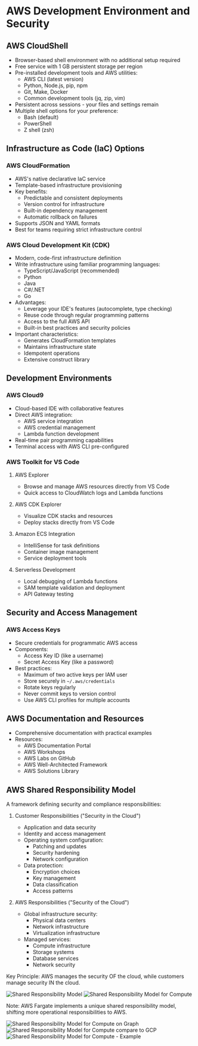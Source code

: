 # AWS Development Environment and Security

## AWS CloudShell

- Browser-based shell environment with no additional setup required
- Free service with 1 GB persistent storage per region
- Pre-installed development tools and AWS utilities:
  - AWS CLI (latest version)
  - Python, Node.js, pip, npm
  - Git, Make, Docker
  - Common development tools (jq, zip, vim)
- Persistent across sessions - your files and settings remain
- Multiple shell options for your preference:
  - Bash (default)
  - PowerShell
  - Z shell (zsh)

## Infrastructure as Code (IaC) Options

### AWS CloudFormation

- AWS's native declarative IaC service
- Template-based infrastructure provisioning
- Key benefits:
  - Predictable and consistent deployments
  - Version control for infrastructure
  - Built-in dependency management
  - Automatic rollback on failures
- Supports JSON and YAML formats
- Best for teams requiring strict infrastructure control

### AWS Cloud Development Kit (CDK)

- Modern, code-first infrastructure definition
- Write infrastructure using familiar programming languages:
  - TypeScript/JavaScript (recommended)
  - Python
  - Java
  - C#/.NET
  - Go
- Advantages:
  - Leverage your IDE's features (autocomplete, type checking)
  - Reuse code through regular programming patterns
  - Access to the full AWS API
  - Built-in best practices and security policies
- Important characteristics:
  - Generates CloudFormation templates
  - Maintains infrastructure state
  - Idempotent operations
  - Extensive construct library

## Development Environments

### AWS Cloud9

- Cloud-based IDE with collaborative features
- Direct AWS integration:
  - AWS service integration
  - AWS credential management
  - Lambda function development
- Real-time pair programming capabilities
- Terminal access with AWS CLI pre-configured

### AWS Toolkit for VS Code

1. AWS Explorer

   - Browse and manage AWS resources directly from VS Code
   - Quick access to CloudWatch logs and Lambda functions

2. AWS CDK Explorer

   - Visualize CDK stacks and resources
   - Deploy stacks directly from VS Code

3. Amazon ECS Integration

   - IntelliSense for task definitions
   - Container image management
   - Service deployment tools

4. Serverless Development
   - Local debugging of Lambda functions
   - SAM template validation and deployment
   - API Gateway testing

## Security and Access Management

### AWS Access Keys

- Secure credentials for programmatic AWS access
- Components:
  - Access Key ID (like a username)
  - Secret Access Key (like a password)
- Best practices:
  - Maximum of two active keys per IAM user
  - Store securely in `~/.aws/credentials`
  - Rotate keys regularly
  - Never commit keys to version control
  - Use AWS CLI profiles for multiple accounts

## AWS Documentation and Resources

- Comprehensive documentation with practical examples
- Resources:
  - AWS Documentation Portal
  - AWS Workshops
  - AWS Labs on GitHub
  - AWS Well-Architected Framework
  - AWS Solutions Library

## AWS Shared Responsibility Model

A framework defining security and compliance responsibilities:

1. Customer Responsibilities ("Security in the Cloud")

   - Application and data security
   - Identity and access management
   - Operating system configuration:
     - Patching and updates
     - Security hardening
     - Network configuration
   - Data protection:
     - Encryption choices
     - Key management
     - Data classification
     - Access patterns

2. AWS Responsibilities ("Security of the Cloud")
   - Global infrastructure security:
     - Physical data centers
     - Network infrastructure
     - Virtualization infrastructure
   - Managed services:
     - Compute infrastructure
     - Storage systems
     - Database services
     - Network security

Key Principle: AWS manages the security OF the cloud, while customers manage security IN the cloud.

![Shared Responsibility Model](./assets/shared-responsibility.png)
![Shared Responsibility Model for Compute](./assets/shared-responsibility-model-compute.png)

Note: AWS Fargate implements a unique shared responsibility model, shifting more operational responsibilities to AWS.

![Shared Responsibility Model for Compute on Graph](./assets/shared-responsibility-model-compute-graph.png)
![Shared Responsibility Model for Compute compare to GCP](./assets/shared-responsibility-model-compute-gcp.png)
![Shared Responsibility Model for Compute - Example](./assets/shared-responsibility-model-compute-example.png)
